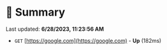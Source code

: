 # 📖 Summary
Last updated: **6/28/2023, 11:23:56 AM**

- `GET` [https://google.com](https://google.com) - **Up** (182ms)
